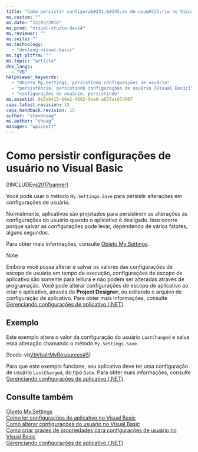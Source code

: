 ```yaml
---
title: "Como persistir configura&#231;&#245;es de usu&#225;rio no Visual Basic | Microsoft Docs"
ms.custom: ""
ms.date: "12/03/2016"
ms.prod: "visual-studio-dev14"
ms.reviewer: ""
ms.suite: ""
ms.technology: 
  - "devlang-visual-basic"
ms.tgt_pltfrm: ""
ms.topic: "article"
dev_langs: 
  - "VB"
helpviewer_keywords: 
  - "Objeto My.Settings, persistindo configurações de usuário"
  - "persistência, persistindo configurações de usuário [Visual Basic]"
  - "configurações do usuário, persistindo"
ms.assetid: 0e5e6415-b6e2-4602-9be0-a65fa167d007
caps.latest.revision: 15
caps.handback.revision: 15
author: "stevehoag"
ms.author: "shoag"
manager: "wpickett"
---
```

# Como persistir configura&#231;&#245;es de usu&#225;rio no Visual Basic
[!INCLUDE[vs2017banner](../../../../csharp/includes/vs2017banner.md)]

Você pode usar o método `My.Settings.Save` para persistir alterações em configurações de usuário.  
  
 Normalmente, aplicativos são projetados para persistirem as alterações às configurações do usuário quando o aplicativo é desligado.  Isso ocorre porque salvar as configurações pode levar, dependendo de vários fatores, alguns segundos.  
  
 Para obter mais informações, consulte [Objeto My.Settings](../../../../visual-basic/language-reference/objects/my-settings-object.md).  
  
> [!NOTE]
>  Embora você possa alterar e salvar os valores das configurações de escopo de usuário em tempo de execução, configurações de escopo de aplicativo são somente para leitura e não podem ser alteradas através de programação.  Você pode alterar configurações de escopo de aplicativo ao criar o aplicativo, através do **Project Designer**, ou editando o arquivo de configuração de aplicativo.  Para obter mais informações, consulte [Gerenciando configurações de aplicativo \(.NET\)](/visual-studio/ide/managing-application-settings-dotnet).  
  
## Exemplo  
 Este exemplo altera o valor da configuração do usuário `LastChanged` e salva essa alteração chamando o método `My.Settings.Save`.  
  
 [!code-vb[VbVbalrMyResources#5](../../../../visual-basic/developing-apps/programming/app-settings/codesnippet/VisualBasic/how-to-persist-user-settings_1.vb)]  
  
 Para que este exemplo funcione, seu aplicativo deve ter uma configuração de usuário `LastChanged`, do tipo `Date`.  Para obter mais informações, consulte [Gerenciando configurações de aplicativo \(.NET\)](/visual-studio/ide/managing-application-settings-dotnet).  
  
## Consulte também  
 [Objeto My.Settings](../../../../visual-basic/language-reference/objects/my-settings-object.md)   
 [Como ler configurações do aplicativo no Visual Basic](../../../../visual-basic/developing-apps/programming/app-settings/how-to-read-application-settings.md)   
 [Como alterar configurações do usuário no Visual Basic](../Topic/How%20to:%20Change%20User%20Settings%20in%20Visual%20Basic.md)   
 [Como criar grades de propriedades para configurações de usuário no Visual Basic](../../../../visual-basic/developing-apps/programming/app-settings/how-to-create-property-grids-for-user-settings.md)   
 [Gerenciando configurações de aplicativo \(.NET\)](/visual-studio/ide/managing-application-settings-dotnet)